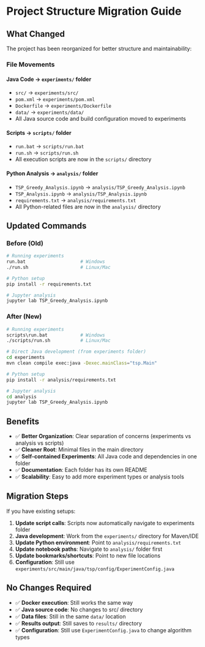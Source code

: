 # Project Structure Migration Guide

## What Changed

The project has been reorganized for better structure and maintainability:

### File Movements

#### Java Code → `experiments/` folder
- `src/` → `experiments/src/`
- `pom.xml` → `experiments/pom.xml`
- `Dockerfile` → `experiments/Dockerfile`
- `data/` → `experiments/data/`
- All Java source code and build configuration moved to experiments

#### Scripts → `scripts/` folder
- `run.bat` → `scripts/run.bat`
- `run.sh` → `scripts/run.sh`
- All execution scripts are now in the `scripts/` directory

#### Python Analysis → `analysis/` folder  
- `TSP_Greedy_Analysis.ipynb` → `analysis/TSP_Greedy_Analysis.ipynb`
- `TSP_Analysis.ipynb` → `analysis/TSP_Analysis.ipynb`
- `requirements.txt` → `analysis/requirements.txt`
- All Python-related files are now in the `analysis/` directory

## Updated Commands

### Before (Old)
```bash
# Running experiments
run.bat                    # Windows
./run.sh                   # Linux/Mac

# Python setup
pip install -r requirements.txt

# Jupyter analysis
jupyter lab TSP_Greedy_Analysis.ipynb
```

### After (New)
```bash
# Running experiments
scripts\run.bat            # Windows
./scripts/run.sh           # Linux/Mac

# Direct Java development (from experiments folder)
cd experiments
mvn clean compile exec:java -Dexec.mainClass="tsp.Main"

# Python setup
pip install -r analysis/requirements.txt

# Jupyter analysis
cd analysis
jupyter lab TSP_Greedy_Analysis.ipynb
```

## Benefits

- ✅ **Better Organization**: Clear separation of concerns (experiments vs analysis vs scripts)
- ✅ **Cleaner Root**: Minimal files in the main directory
- ✅ **Self-contained Experiments**: All Java code and dependencies in one folder
- ✅ **Documentation**: Each folder has its own README
- ✅ **Scalability**: Easy to add more experiment types or analysis tools

## Migration Steps

If you have existing setups:

1. **Update script calls**: Scripts now automatically navigate to experiments folder
2. **Java development**: Work from the `experiments/` directory for Maven/IDE
3. **Update Python environment**: Point to `analysis/requirements.txt`
4. **Update notebook paths**: Navigate to `analysis/` folder first
5. **Update bookmarks/shortcuts**: Point to new file locations
6. **Configuration**: Still use `experiments/src/main/java/tsp/config/ExperimentConfig.java`

## No Changes Required

- ✅ **Docker execution**: Still works the same way
- ✅ **Java source code**: No changes to src/ directory
- ✅ **Data files**: Still in the same `data/` location
- ✅ **Results output**: Still saves to `results/` directory
- ✅ **Configuration**: Still use `ExperimentConfig.java` to change algorithm types